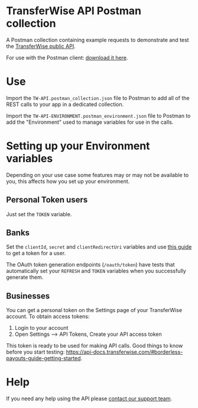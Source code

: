 # TransferWise API Postman collection
A Postman collection containing example requests to demonstrate and test the [TransferWise public API](https://api-docs.transferwise.com/#transferwise-api).

For use with the Postman client: [download it here](https://www.getpostman.com/).

# Use

Import the `TW-API.postman_collection.json` file to Postman to add all of the REST calls to your app in a dedicated collection.

Import the `TW-API-ENVIRONMENT.postman_environment.json` file to Postman to add the "Environment" used to manage variables for use in the calls.

# Setting up your Environment variables
Depending on your use case some features may or may not be available to you, this affects how you set up your environment.

## Personal Token users
Just set the `TOKEN` variable.

## Banks 
Set the `clientId`, `secret` and `clientRedirectUri` variables and use [this guide](https://api-docs.transferwise.com/#bank-integrations-guide) to get a token for a user.

The OAuth token generation endpoints (`/oauth/token`) have tests that automatically set your `REFRESH` and `TOKEN` variables when you successfully generate them.

## Businesses
You can get a personal token on the Settings page of your TransferWise account.
To obtain access tokens:
1) Login to your account
2) Open Settings —> API Tokens, Create your API access token

This token is ready to be used for making API calls.
Good things to know before you start testing: https://api-docs.transferwise.com/#borderless-payouts-guide-getting-started.

# Help
If you need any help using the API please [contact our support team](mailto:api@transferwise.com).
